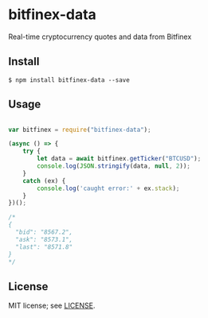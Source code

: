 # bitfinex-data
Real-time cryptocurrency quotes and data from Bitfinex

## Install
```
$ npm install bitfinex-data --save
```

## Usage
```javascript

var bitfinex = require("bitfinex-data");

(async () => {
    try {
        let data = await bitfinex.getTicker("BTCUSD");
        console.log(JSON.stringify(data, null, 2));
    }
    catch (ex) {
        console.log('caught error:' + ex.stack);
    }
})();

/*
{
  "bid": "8567.2",
  "ask": "8573.1",
  "last": "8571.8"
}
*/

```

## License
MIT license; see [LICENSE](./LICENSE).
